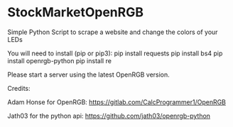 # StockMarketOpenRGB
 Simple Python Script to scrape a website and change the colors of your LEDs
 
 You will need to install (pip or pip3):
 pip install requests
 pip install bs4
 pip install openrgb-python
 pip install re
 
 Please start a server using the latest OpenRGB version.

Credits:

Adam Honse for OpenRGB:
https://gitlab.com/CalcProgrammer1/OpenRGB

Jath03 for the python api:
https://github.com/jath03/openrgb-python